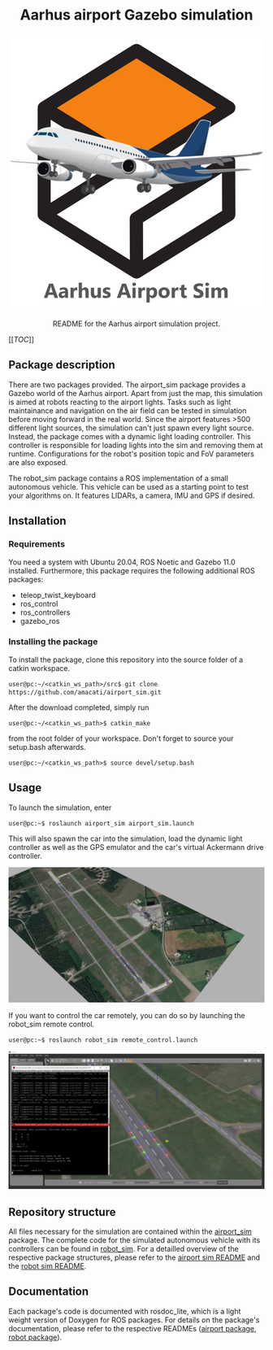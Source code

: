 <div align="center">

# Aarhus airport Gazebo simulation

![Aarhus logo](/media/logo.png "Aarhus airport sim logo")



README for the Aarhus airport simulation project. 
</div>

[[_TOC_]]

## Package description

There are two packages provided. The airport_sim package provides a Gazebo world of the Aarhus airport. Apart from just the map, this simulation is aimed at robots reacting to the airport lights. Tasks such as light maintainance and navigation on the air field can be tested in simulation before moving forward in the real world. Since the airport features >500 different light sources, the simulation can't just spawn every light source. Instead, the package comes with a dynamic light loading controller. This controller is responsible for loading lights into the sim and removing them at runtime. Configurations for the robot's position topic and FoV parameters are also exposed.

The robot_sim package contains a ROS implementation of a small autonomous vehicle. This vehicle can be used as a starting point to test your algorithms on. It features LIDARs, a camera, IMU and GPS if desired.

## Installation

### Requirements

You need a system with Ubuntu 20.04, ROS Noetic and Gazebo 11.0 installed. Furthermore, this package requires the following additional ROS packages:
- teleop_twist_keyboard
- ros_control
- ros_controllers
- gazebo_ros

### Installing the package
To install the package, clone this repository into the source folder of a catkin workspace. 
```console
user@pc:~/<catkin_ws_path>/src$ git clone https://github.com/amacati/airport_sim.git
```

After the download completed, simply run 
```console
user@pc:~/<catkin_ws_path>$ catkin_make
```
from the root folder of your workspace. Don't forget to source your setup.bash afterwards.
```console
user@pc:~/<catkin_ws_path>$ source devel/setup.bash
```

## Usage

To launch the simulation, enter
```console
user@pc:~$ roslaunch airport_sim airport_sim.launch
```
This will also spawn the car into the simulation, load the dynamic light controller as well as the GPS emulator and the car's virtual Ackermann drive controller. 

<div align="center">

![Airport with all lights enabled](/media/airport_full.png "Airport with all lights enabled")
</div>

If you want to control the car remotely, you can do so by launching the robot_sim remote control.
```console
user@pc:~$ roslaunch robot_sim remote_control.launch
```
<div align="center">

![Dynamic light loading and remote control](/media/airport_dynamic.png "Dynamic light loading and remote control")
</div>

## Repository structure

All files necessary for the simulation are contained within the [airport_sim](/airport_sim) package. The complete code for the simulated autonomous vehicle with its controllers can be found in [robot_sim](/robot_sim). For a detailled overview of the respective package structures, please refer to the [airport sim README](/airport_sim/README.md) and the [robot sim README](/robot_sim/README.md).

## Documentation

Each package's code is documented with rosdoc_lite, which is a light weight version of Doxygen for ROS packages. For details on the package's documentation, please refer to the respective READMEs ([airport package](/airport_sim/README.md), [robot package](/robot_sim/README.md)).